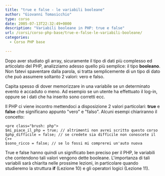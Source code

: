 ```yaml
---
title: "true e false - le variabili booleane"
author: "Giovanni Tomasicchio"
type: corso
date: 2005-07-13T22:32:49+0000
description: "Variabili booleane in PHP: true e false"
url: /corsi/corso-php-base/true-e-false-le-variabili-booleane/
categories:
  - Corso PHP base
  
---
```

 Dopo aver studiato gli array, sicuramente il tipo di dati più complesso ed articolato del PHP, analizziamo adesso quello più semplice: il tipo **booleano**. Non fatevi spaventare dalla parola, si tratta semplicemente di un tipo di dato che può assumere soltanto 2 valori: vero e falso.

 Capita spesso di dover memorizzare in una variabile se un determinato evento è accaduto o meno. Ad esempio se un utente ha effettuato il log-in, oppure se i dati che ha inserito sono corretti ecc.

 Il PHP ci viene incontro mettendoci a disposizione 2 valori particolari: **true** e **false** che significano appunto "vero" e "falso". Alcuni esempi chiariranno il concetto:

 ```
<pre class="brush: php">
$mi_piace_il_php = true; // altrimenti non avrei scritto questo corso
$php_difficile = false; // se credete sia difficile non conoscete il C++
$sono_ricco = false; // se lo fossi mi comprerei un'auto nuova
```

 True e false hanno quindi un significato ben preciso per il PHP, le variabili che contendono tali valori vengono dette booleane. L'importanza di tali variabili sarà chiarita nelle prossime lezioni, in particolare quando studieremo la struttura **if** (Lezione 10) e gli operatori logici (Lezione 11).